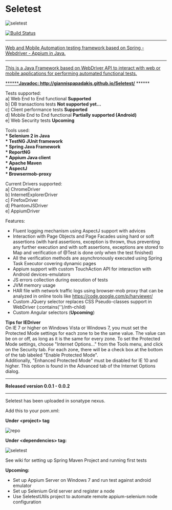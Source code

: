 Seletest 
========
![seletest](https://cloud.githubusercontent.com/assets/3785668/4871463/ff777690-61b7-11e4-9cb7-916e8d43f616.png)


<a href="https://buildhive.cloudbees.com/job/GiannisPapadakis/job/Seletest/">
<img src="https://camo.githubusercontent.com/f35d0c52028b388ea9593c5fd2bf78a3b955c7af/68747470733a2f2f6275696c64686976652e636c6f7564626565732e636f6d2f6a6f622f6d696368616c2d6c6970736b692f6a6f622f706167652d6f626a656374732d7765626472697665722f62616467652f69636f6e" alt="Build Status" data-canonical-source="https://buildhive.cloudbees.com/job/michal-lipski/job/page-objects-webdriver/badge/icon" style="max-width:100%;">

*****************************************************************************************
Web and Mobile Automation testing framework based on Spring - Webdriver - Appium in Java.
*****************************************************************************************

This is a Java Framework based on WebDriver API to interact with web or mobile applications for performing automated functional tests.

******<b>Javadoc: http://giannispapadakis.github.io/Seletest/</b> ******


Tests supported:<br>
a] Web End to End functional <b>Supported</b><br>
b] DB transactions tests <b>Not supported yet...</b><br>
c] Client performance tests <b>Supported</b><br>
d] Mobile End to End functional <b>Partially supported (Android)</b><br>
e] Web Security tests <b>Upcoming</b>


Tools used:<br>
<b>* Selenium 2 in Java</b><br>
<b>* TestNG JUnit framework</b><br>
<b>* Spring Java Framework</b><br>
<b>* ReportNG</b><br>
<b>* Appium Java client</b><br>
<b>* Apache Maven</b><br>
<b>* AspectJ</b><br>
<b>* Browsermob-proxy</b><br>


Current Drivers supported:<br>
a] ChromeDriver<br>
b] InternetExplorerDriver<br>
c] FirefoxDriver<br>
d] PhantomJSDriver<br>
e] AppiumDriver<br>

Features:
 * Fluent logging mechanism using AspectJ support with advices
 * Interaction with Page Objects and Page Facades using hard or soft assertions (with hard assertions, exception is thrown, thus preventing any further execution and with soft assertions, exceptions are stored to Map and verification of @Test is done only when the test finished)
 * All the verification methods are asynchronously executed using Spring Task Executor covering dynamic pages
 * Appium support with custom TouchAction API for interaction with Android devices-emulators
 * JS errors collection during execution of tests
 * JVM memory usage
 * HAR file with network traffic logs using browser-mob proxy that can be analyzed in online tools like https://code.google.com/p/harviewer/ 
 * Custom JQuery selector replaces CSS Pseudo-classes support in WebDriver (:contains('')/nth-child)
 * Custom Angular selectors (<b>Upcoming</b>)


<b>Tips for IEDriver</b><br>
On IE 7 or higher on Windows Vista or Windows 7, you must set the Protected Mode settings for each zone to be the same value. The value can be on or off, as long as it is the same for every zone. To set the Protected Mode settings, choose "Internet Options..." from the Tools menu, and click on the Security tab. For each zone, there will be a check box at the bottom of the tab labeled "Enable Protected Mode".<br>
Additionally, "Enhanced Protected Mode" must be disabled for IE 10 and higher. This option is found in the Advanced tab of the Internet Options dialog.


*******************************************
<b>Released version 0.0.1 - 0.0.2</b>
*******************************************

Seletest has been uploaded in sonatype nexus.<br>

Add this to your pom.xml:<br>

<b>Under \<project\> tag</b> <br>

![repo](https://cloud.githubusercontent.com/assets/3785668/4512733/cb9308ba-4b43-11e4-8101-905376c28c6e.png)
 
<b>Under \<dependencies\> tag:</b><br>

![seletest](https://cloud.githubusercontent.com/assets/3785668/4512750/02aa9048-4b44-11e4-9444-98ba48f35769.png)

See wiki for setting up Spring Maven Project and running first tests<br>

<b>Upcoming:</b>
* Set up Appium Server on Windows 7 and run test against android emulator
* Set up Selenium Grid server and register a node
* Use SeletestUtils project to automate remote appium-selenium node configuration


